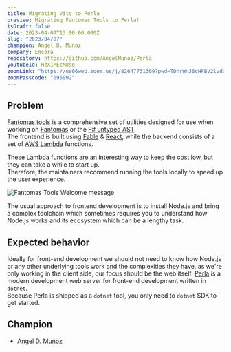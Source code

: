 ```yaml
---
title: Migrating Vite to Perla
preview: Migrating Fantomas Tools to Perla!
isDraft: false
date: 2023-04-07T13:00:00.000Z
slug: "2023/04/07"
champion: Angel D. Munoz
company: Encora
repository: https://github.com/AngelMunoz/Perla
youtubeId: HzX1MEcM8sg
zoomLink: "https://us06web.zoom.us/j/82647731309?pwd=TDhrWnJ6cHFBV2lvd01PNi9YcFJVQT09"
zoomPasscode: "095992"
---
```


## Problem

[Fantomas tools](https://fsprojects.github.io/fantomas-tools/#/) is a comprehensive set of utilities designed for use when working on [Fantomas](https://fsprojects.github.io/fantomas/) or the [F# untyped AST](https://fsharp.github.io/fsharp-compiler-docs/reference/fsharp-compiler-syntax.html).  
The frontend is built using [Fable](https://fable.io/) &amp; [React](https://react.dev/), while the backend consists of a set of [AWS Lambda](https://aws.amazon.com/blogs/developer/f-tooling-support-for-aws-lambda/) functions.

These Lambda functions are an interesting way to keep the cost low, but they can take a while to start up.  
Therefore, the maintainers recommend running the tools locally to speed up the user experience.

<img src="/images/sessions/fantomas-tool.png" alt="Fantomas Tools Welcome message" class="img-fluid mb-4" />

The usual approach to frontend development is to install Node.js and bring a complex toolchain which sometimes requires you to understand how Node.js works and its ecosystem which can be a lengthy task.

## Expected behavior

Ideally for front-end development we should not need to know how Node.js or any other underlying tools work and the complexities they have, as we're only working in the client side, our focus should be the web itself.
[Perla](https://perla-docs.web.app/) is a modern development web server for front-end development written in `dotnet`.  
Because Perla is shipped as a `dotnet` tool, you only need to `dotnet` SDK to get started.

## Champion

- [Angel D. Munoz](https://twitter.com/angel_d_munoz)
